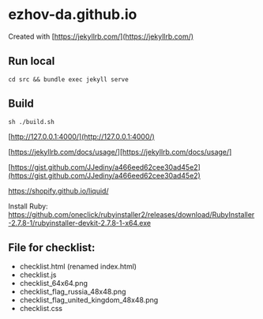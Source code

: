 # ezhov-da.github.io

Created with [https://jekyllrb.com/](https://jekyllrb.com/)

## Run local

```
cd src && bundle exec jekyll serve
```

## Build

```
sh ./build.sh
```

[http://127.0.0.1:4000/](http://127.0.0.1:4000/)

[https://jekyllrb.com/docs/usage/][https://jekyllrb.com/docs/usage/]

[https://gist.github.com/JJediny/a466eed62cee30ad45e2](https://gist.github.com/JJediny/a466eed62cee30ad45e2)

https://shopify.github.io/liquid/

Install Ruby: https://github.com/oneclick/rubyinstaller2/releases/download/RubyInstaller-2.7.8-1/rubyinstaller-devkit-2.7.8-1-x64.exe

## File for checklist:

- checklist.html (renamed index.html)
- checklist.js
- checklist_64x64.png
- checklist_flag_russia_48x48.png
- checklist_flag_united_kingdom_48x48.png
- checklist.css